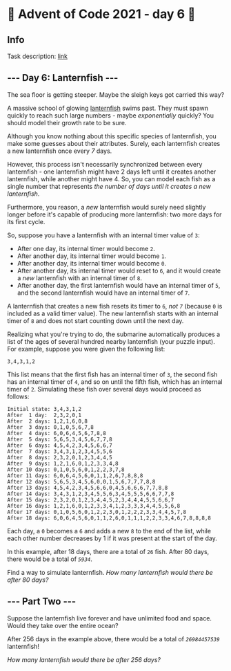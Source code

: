 # 🎄 Advent of Code 2021 - day 6 🎄

## Info

Task description: [link](https://adventofcode.com/2021/day/6)

<article class="day-desc"><h2>--- Day 6: Lanternfish ---</h2><p>The sea floor is getting steeper. Maybe the sleigh keys got carried this way?</p>
<p>A massive school of glowing <a href="https://en.wikipedia.org/wiki/Lanternfish" target="_blank">lanternfish</a> swims past. They must spawn quickly to reach such large numbers - maybe <em>exponentially</em> quickly? You should model their growth rate to be sure.</p>
<p>Although you know nothing about this specific species of lanternfish, you make some guesses about their attributes. Surely, <span title="I heard you like lanternfish.">each lanternfish creates a new lanternfish</span> once every <em>7</em> days.</p>
<p>However, this process isn't necessarily synchronized between every lanternfish - one lanternfish might have 2 days left until it creates another lanternfish, while another might have 4. So, you can model each fish as a single number that represents <em>the number of days until it creates a new lanternfish</em>.</p>
<p>Furthermore, you reason, a <em>new</em> lanternfish would surely need slightly longer before it's capable of producing more lanternfish: two more days for its first cycle.</p>
<p>So, suppose you have a lanternfish with an internal timer value of <code>3</code>:</p>
<ul>
<li>After one day, its internal timer would become <code>2</code>.</li>
<li>After another day, its internal timer would become <code>1</code>.</li>
<li>After another day, its internal timer would become <code>0</code>.</li>
<li>After another day, its internal timer would reset to <code>6</code>, and it would create a <em>new</em> lanternfish with an internal timer of <code>8</code>.</li>
<li>After another day, the first lanternfish would have an internal timer of <code>5</code>, and the second lanternfish would have an internal timer of <code>7</code>.</li>
</ul>
<p>A lanternfish that creates a new fish resets its timer to <code>6</code>, <em>not <code>7</code></em> (because <code>0</code> is included as a valid timer value). The new lanternfish starts with an internal timer of <code>8</code> and does not start counting down until the next day.</p>
<p>Realizing what you're trying to do, the submarine automatically produces a list of the ages of several hundred nearby lanternfish (your puzzle input). For example, suppose you were given the following list:</p>
<pre><code>3,4,3,1,2</code></pre>
<p>This list means that the first fish has an internal timer of <code>3</code>, the second fish has an internal timer of <code>4</code>, and so on until the fifth fish, which has an internal timer of <code>2</code>. Simulating these fish over several days would proceed as follows:</p>
<pre><code>Initial state: 3,4,3,1,2
After  1 day:  2,3,2,0,1
After  2 days: 1,2,1,6,0,8
After  3 days: 0,1,0,5,6,7,8
After  4 days: 6,0,6,4,5,6,7,8,8
After  5 days: 5,6,5,3,4,5,6,7,7,8
After  6 days: 4,5,4,2,3,4,5,6,6,7
After  7 days: 3,4,3,1,2,3,4,5,5,6
After  8 days: 2,3,2,0,1,2,3,4,4,5
After  9 days: 1,2,1,6,0,1,2,3,3,4,8
After 10 days: 0,1,0,5,6,0,1,2,2,3,7,8
After 11 days: 6,0,6,4,5,6,0,1,1,2,6,7,8,8,8
After 12 days: 5,6,5,3,4,5,6,0,0,1,5,6,7,7,7,8,8
After 13 days: 4,5,4,2,3,4,5,6,6,0,4,5,6,6,6,7,7,8,8
After 14 days: 3,4,3,1,2,3,4,5,5,6,3,4,5,5,5,6,6,7,7,8
After 15 days: 2,3,2,0,1,2,3,4,4,5,2,3,4,4,4,5,5,6,6,7
After 16 days: 1,2,1,6,0,1,2,3,3,4,1,2,3,3,3,4,4,5,5,6,8
After 17 days: 0,1,0,5,6,0,1,2,2,3,0,1,2,2,2,3,3,4,4,5,7,8
After 18 days: 6,0,6,4,5,6,0,1,1,2,6,0,1,1,1,2,2,3,3,4,6,7,8,8,8,8
</code></pre>
<p>Each day, a <code>0</code> becomes a <code>6</code> and adds a new <code>8</code> to the end of the list, while each other number decreases by 1 if it was present at the start of the day.</p>
<p>In this example, after 18 days, there are a total of <code>26</code> fish. After 80 days, there would be a total of <code><em>5934</em></code>.</p>
<p>Find a way to simulate lanternfish. <em>How many lanternfish would there be after 80 days?</em></p>
</article>

<article class="day-desc"><h2 id="part2">--- Part Two ---</h2><p>Suppose the lanternfish live forever and have unlimited food and space. Would they take over the entire ocean?</p>
<p>After 256 days in the example above, there would be a total of <code><em>26984457539</em></code> lanternfish!</p>
<p><em>How many lanternfish would there be after 256 days?</em></p>
</article>
